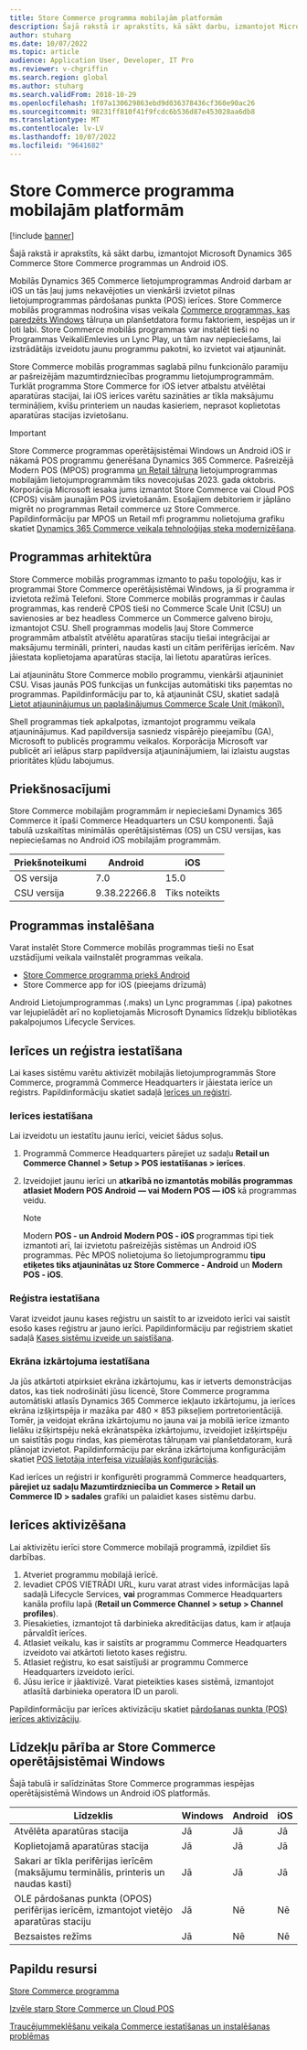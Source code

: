 ```yaml
---
title: Store Commerce programma mobilajām platformām
description: Šajā rakstā ir aprakstīts, kā sākt darbu, izmantojot Microsoft Dynamics 365 Commerce programmu Store Commerce for un Android iOS.
author: stuharg
ms.date: 10/07/2022
ms.topic: article
audience: Application User, Developer, IT Pro
ms.reviewer: v-chgriffin
ms.search.region: global
ms.author: stuharg
ms.search.validFrom: 2018-10-29
ms.openlocfilehash: 1f07a130629863ebd9d036378436cf360e90ac26
ms.sourcegitcommit: 98231ff810f41f9fcdc6b536d87e453028aa6db8
ms.translationtype: MT
ms.contentlocale: lv-LV
ms.lasthandoff: 10/07/2022
ms.locfileid: "9641682"
---
```

# <a name="store-commerce-app-for-mobile-platforms"></a>Store Commerce programma mobilajām platformām

[!include [banner](../includes/banner.md)]

Šajā rakstā ir aprakstīts, kā sākt darbu, izmantojot Microsoft Dynamics 365 Commerce Store Commerce programmas un Android iOS.

Mobilās Dynamics 365 Commerce lietojumprogrammas Android darbam ar iOS un tās ļauj jums nekavējoties un vienkārši izvietot pilnas lietojumprogrammas pārdošanas punkta (POS) ierīces. Store Commerce mobilās programmas nodrošina visas veikala [Commerce programmas, kas paredzēts Windows](store-commerce.md) tālruņa un planšetdatora formu faktoriem, iespējas un ir ļoti labi. Store Commerce mobilās programmas var instalēt tieši no Programmas VeikaliEmIevies un Lync Play, un tām nav nepieciešams, lai izstrādātājs izveidotu jaunu programmu pakotni, ko izvietot vai atjaunināt. 

Store Commerce mobilās programmas saglabā pilnu funkcionālo paramiju ar pašreizējām mazumtirdzniecības programmu lietojumprogrammām. Turklāt programma Store Commerce for iOS ietver atbalstu atvēlētai aparatūras stacijai, lai iOS ierīces varētu sazināties ar tīkla maksājumu termināļiem, kvīšu printeriem un naudas kasieriem, neprasot koplietotas aparatūras stacijas izvietošanu. 

> [!IMPORTANT]
> Store Commerce programmas operētājsistēmai Windows un Android iOS ir nākamā POS programmu ģenerēšana Dynamics 365 Commerce. Pašreizējā Modern POS (MPOS) programma [un Retail tālruņa](hybridapp.md) lietojumprogrammas mobilajām lietojumprogrammām tiks novecojušas 2023. gada oktobris. Korporācija Microsoft iesaka jums izmantot Store Commerce vai Cloud POS (CPOS) visām jaunajām POS izvietošanām. Esošajiem debitoriem ir jāplāno migrēt no programmas Retail commerce uz Store Commerce. Papildinformāciju par MPOS un Retail mfi programmu nolietojuma grafiku skatiet [Dynamics 365 Commerce veikala tehnoloģijas steka modernizēšana](https://www.microsoft.com/download/details.aspx?id=103896). 

## <a name="app-architecture"></a>Programmas arhitektūra

Store Commerce mobilās programmas izmanto to pašu topoloģiju, kas ir programmai Store Commerce operētājsistēmai Windows, ja šī programma ir izvietota režīmā Telefoni. Store Commerce mobilās programmas ir čaulas programmas, kas renderē CPOS tieši no Commerce Scale Unit (CSU) un savienosies ar bez headless Commerce un Commerce galveno biroju, izmantojot CSU. Shell programmas modelis ļauj Store Commerce programmām atbalstīt atvēlētu aparatūras staciju tiešai integrācijai ar maksājumu termināli, printeri, naudas kasti un citām perifērijas ierīcēm. Nav jāiestata koplietojama aparatūras stacija, lai lietotu aparatūras ierīces. 

Lai atjauninātu Store Commerce mobilo programmu, vienkārši atjauniniet CSU. Visas jaunās POS funkcijas un funkcijas automātiski tiks paņemtas no programmas. Papildinformāciju par to, kā atjaunināt CSU, skatiet sadaļā [Lietot atjauninājumus un paplašinājumus Commerce Scale Unit (mākonī).](../../fin-ops-core/dev-itpro/deployment/update-retail-channel.md)

Shell programmas tiek apkalpotas, izmantojot programmu veikala atjauninājumus. Kad papildversija sasniedz vispārējo pieejamību (GA), Microsoft to publicēs programmu veikalos. Korporācija Microsoft var publicēt arī ielāpus starp papildversija atjauninājumiem, lai izlaistu augstas prioritātes kļūdu labojumus.

## <a name="prerequisites"></a>Priekšnosacījumi

Store Commerce mobilajām programmām ir nepieciešami Dynamics 365 Commerce it īpaši Commerce Headquarters un CSU komponenti. Šajā tabulā uzskaitītas minimālās operētājsistēmas (OS) un CSU versijas, kas nepieciešamas no Android iOS mobilajām programmām. 

| Priekšnoteikumi | Android      | iOS  |
| ------------ | ------------ | ---- |
| OS versija   | 7.0          | 15.0 |
| CSU versija  | 9.38.22266.8 | Tiks noteikts  |

## <a name="install-the-app"></a>Programmas instalēšana

Varat instalēt Store Commerce mobilās programmas tieši no Esat uzstādījumi veikala vaiInstalēt programmas veikala. 

- [Store Commerce programma priekš Android](https://aka.ms/storecommerceandroid)
- Store Commerce app for iOS (pieejams drīzumā)

Android Lietojumprogrammas (.maks) un Lync programmas (.ipa) pakotnes var lejupielādēt arī no koplietojamās Microsoft Dynamics līdzekļu bibliotēkas pakalpojumos Lifecycle Services. 

## <a name="device-and-register-setup"></a>Ierīces un reģistra iestatīšana

Lai kases sistēmu varētu aktivizēt mobilajās lietojumprogrammās Store Commerce, programmā Commerce Headquarters ir jāiestata ierīce un reģistrs. Papildinformāciju skatiet sadaļā [Ierīces un reģistri](../implementation-considerations-devices.md). 

### <a name="device-setup"></a>Ierīces iestatīšana

Lai izveidotu un iestatītu jaunu ierīci, veiciet šādus soļus.

1. Programmā Commerce Headquarters pārejiet uz sadaļu **Retail un Commerce Channel \> Setup \> POS iestatīšanas \> ierīces**. 
1. Izveidojiet jaunu ierīci un **atkarībā no izmantotās mobilās programmas atlasiet Modern POS Android** **— vai Modern POS — iOS** kā programmas veidu. 

    > [!NOTE] 
    > Modern **POS - un Android** **Modern POS - iOS** programmas tipi tiek izmantoti arī, lai izvietotu pašreizējās sistēmas un Android iOS programmas. Pēc MPOS nolietojuma šo lietojumprogrammu **tipu etiķetes tiks atjauninātas uz Store Commerce - Android** un **Modern POS - iOS**. 

### <a name="register-setup"></a>Reģistra iestatīšana

Varat izveidot jaunu kases reģistru un saistīt to ar izveidoto ierīci vai saistīt esošo kases reģistru ar jauno ierīci. Papildinformāciju par reģistriem skatiet sadaļā [Kases sistēmu izveide un saistīšana](../tasks/create-associate-registers.md).

### <a name="screen-layout-setup"></a>Ekrāna izkārtojuma iestatīšana

Ja jūs atkārtoti atpirksiet ekrāna izkārtojumu, kas ir ietverts demonstrācijas datos, kas tiek nodrošināti jūsu licencē, Store Commerce programma automātiski atlasīs Dynamics 365 Commerce iekļauto izkārtojumu, ja ierīces ekrāna izšķirtspēja ir mazāka par 480 &times; 853 pikseļiem portretorientācijā. Tomēr, ja veidojat ekrāna izkārtojumu no jauna vai ja mobilā ierīce izmanto lielāku izšķirtspēju nekā ekrānatspēka izkārtojumu, izveidojiet izšķirtspēju un saistītās pogu rindas, kas piemērotas tālruņam vai planšetdatoram, kurā plānojat izvietot. Papildinformāciju par ekrāna izkārtojuma konfigurācijām skatiet [POS lietotāja interfeisa vizuālajās konfigurācijās](../pos-screen-layouts.md). 

Kad ierīces un reģistri ir konfigurēti programmā Commerce headquarters, **pārejiet uz sadaļu Mazumtirdzniecība un Commerce \> Retail un Commerce ID \> sadales** grafiki un palaidiet kases sistēmu darbu.

## <a name="activate-a-device"></a>Ierīces aktivizēšana

Lai aktivizētu ierīci store Commerce mobilajā programmā, izpildiet šīs darbības.

1. Atveriet programmu mobilajā ierīcē.
1. Ievadiet CPOS VIETRĀDI URL, kuru varat atrast vides informācijas lapā sadaļā Lifecycle Services, **vai** programmas Commerce Headquarters kanāla profilu lapā (**Retail un Commerce Channel \> setup \> Channel profiles**).
1. Piesakieties, izmantojot tā darbinieka akreditācijas datus, kam ir atļauja pārvaldīt ierīces.
1. Atlasiet veikalu, kas ir saistīts ar programmu Commerce Headquarters izveidoto vai atkārtoti lietoto kases reģistru.
1. Atlasiet reģistru, ko esat saistījuši ar programmu Commerce Headquarters izveidoto ierīci.
1. Jūsu ierīce ir jāaktivizē. Varat pieteikties kases sistēmā, izmantojot atlasītā darbinieka operatora ID un paroli. 

Papildinformāciju par ierīces aktivizāciju skatiet [pārdošanas punkta (POS) ierīces aktivizāciju](retail-device-activation.md#activate-a-modern-pos-or-cloud-pos-device-by-using-guided-activation).

## <a name="feature-parity-with-store-commerce-for-windows"></a>Līdzekļu pārība ar Store Commerce operētājsistēmai Windows

Šajā tabulā ir salīdzinātas Store Commerce programmas iespējas operētājsistēmā Windows un Android iOS platformās.

| Līdzeklis                                                                               | Windows | Android | iOS |
| ------------------------------------------------------------------------------------- | ------- | ------- | --- |
| Atvēlēta aparatūras stacija                                                            | Jā     | Jā     | Jā |
| Koplietojamā aparatūras stacija                                                               | Jā     | Jā     | Jā |
| Sakari ar tīkla perifērijas ierīcēm (maksājumu terminālis, printeris un naudas kasti) | Jā     | Jā     | Jā |
| OLE pārdošanas punkta (OPOS) perifērijas ierīcēm, izmantojot vietējo aparatūras staciju             | Jā     | Nē      | Nē  |
| Bezsaistes režīms                                                                          | Jā     | Nē      | Nē  |

## <a name="additional-resources"></a>Papildu resursi

[Store Commerce programma](store-commerce.md)

[Izvēle starp Store Commerce un Cloud POS](../mpos-or-cpos.md)

[Traucējummeklēšanu veikala Commerce iestatīšanas un instalēšanas problēmas](../troubleshoot/store-commerce-setup-installation.md)
